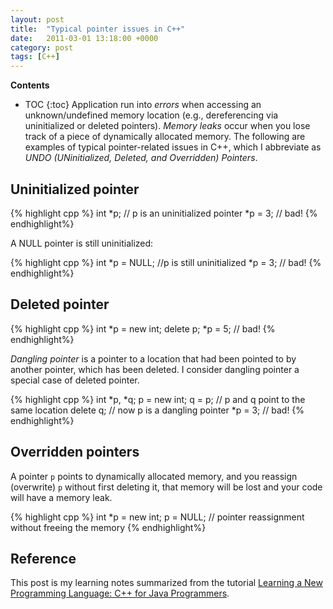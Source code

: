 ```yaml
---
layout: post
title:  "Typical pointer issues in C++"
date:   2011-03-01 13:18:00 +0000
category: post
tags: [C++]
---
```


**Contents**
* TOC
{:toc}
Application run into _errors_ when accessing an unknown/undefined memory location (e.g., dereferencing via uninitialized or deleted pointers). _Memory leaks_ occur when you lose track of a piece of dynamically allocated memory. The following are examples of typical pointer-related issues in C++, which I abbreviate as _UNDO (UNinitialized, Deleted, and Overridden) Pointers_.

## Uninitialized pointer

{% highlight cpp %}
    int *p; // p is an uninitialized pointer 
    *p = 3; // bad!
{% endhighlight%}

A NULL pointer is still uninitialized:

{% highlight cpp %}
    int *p = NULL; //p is still uninitialized
    *p = 3; // bad! 
{% endhighlight%}

## Deleted pointer
 
{% highlight cpp %}
    int *p = new int;
    delete p;
    *p = 5; // bad!
{% endhighlight%}
 
_Dangling pointer_ is a pointer to a location that had been pointed to by another pointer, which has been deleted. I consider dangling pointer a special case of deleted pointer.

{% highlight cpp %}
    int *p, *q;
    p = new int;
    q = p; // p and q point to the same location
    delete q; // now p is a dangling pointer
    *p = 3; // bad!
{% endhighlight%}
 
## Overridden pointers

A pointer `p` points to dynamically allocated memory, and you reassign (overwrite) `p` without first deleting it, that memory will be lost and your code will have a memory leak.

{% highlight cpp %}
    int *p = new int;
    p = NULL; // pointer reassignment without freeing the memory
{% endhighlight%}

## Reference

This post is my learning notes summarized from the tutorial [Learning a New Programming Language: C++ for Java Programmers](http://pages.cs.wisc.edu/~hasti/cs368/CppTutorial/).
